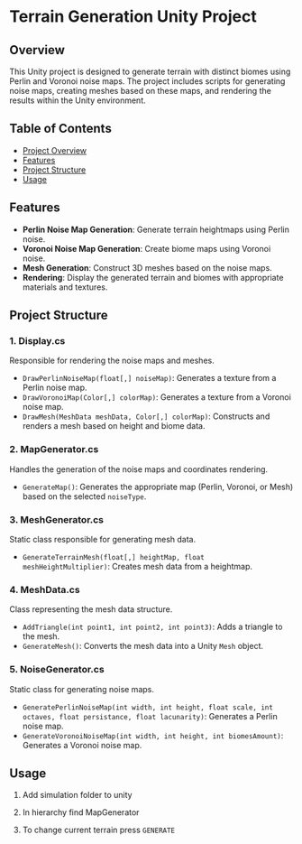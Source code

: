 # Terrain Generation Unity Project

## Overview

This Unity project is designed to generate terrain with distinct biomes using Perlin and Voronoi noise maps. The project includes scripts for generating noise maps, creating meshes based on these maps, and rendering the results within the Unity environment.

## Table of Contents

- [Project Overview](#overview)
- [Features](#features)
- [Project Structure](#project-structure)
- [Usage](#usage)

## Features

- **Perlin Noise Map Generation**: Generate terrain heightmaps using Perlin noise.
- **Voronoi Noise Map Generation**: Create biome maps using Voronoi noise.
- **Mesh Generation**: Construct 3D meshes based on the noise maps.
- **Rendering**: Display the generated terrain and biomes with appropriate materials and textures.

## Project Structure

### 1. Display.cs

Responsible for rendering the noise maps and meshes.

- `DrawPerlinNoiseMap(float[,] noiseMap)`: Generates a texture from a Perlin noise map.
- `DrawVoronoiMap(Color[,] colorMap)`: Generates a texture from a Voronoi noise map.
- `DrawMesh(MeshData meshData, Color[,] colorMap)`: Constructs and renders a mesh based on height and biome data.

### 2. MapGenerator.cs

Handles the generation of the noise maps and coordinates rendering.

- `GenerateMap()`: Generates the appropriate map (Perlin, Voronoi, or Mesh) based on the selected `noiseType`.

### 3. MeshGenerator.cs

Static class responsible for generating mesh data.

- `GenerateTerrainMesh(float[,] heightMap, float meshHeightMultiplier)`: Creates mesh data from a heightmap.

### 4. MeshData.cs

Class representing the mesh data structure.

- `AddTriangle(int point1, int point2, int point3)`: Adds a triangle to the mesh.
- `GenerateMesh()`: Converts the mesh data into a Unity `Mesh` object.

### 5. NoiseGenerator.cs

Static class for generating noise maps.

- `GeneratePerlinNoiseMap(int width, int height, float scale, int octaves, float persistance, float lacunarity)`: Generates a Perlin noise map.
- `GenerateVoronoiNoiseMap(int width, int height, int biomesAmount)`: Generates a Voronoi noise map.
## Usage

1. Add simulation folder to unity

2. In hierarchy find MapGenerator

3. To change current terrain press `GENERATE`
